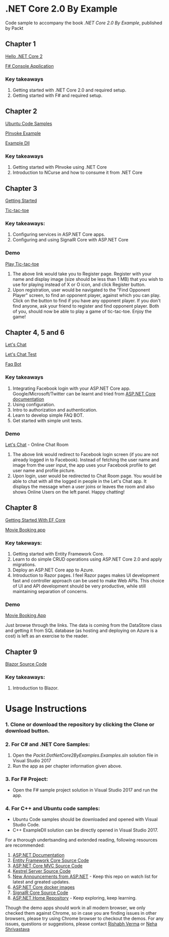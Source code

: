 # .NET Core 2.0 By Example
Code sample to accompany the book *.NET Core 2.0 By Example*, published by Packt

## Chapter 1

[Hello .NET Core 2](https://github.com/packtpavanr/.NET-Core-2.0-By-Example/tree/master/HelloDotNetCore2)

[F# Console Application](https://github.com/packtpavanr/.NET-Core-2.0-By-Example/tree/master/FSharpGettingStarted)

### Key takeaways
1. Getting started with .NET Core 2.0 and required setup.
2. Getting started with F# and required setup.

## Chapter 2

[Ubuntu Code Samples](https://github.com/packtpavanr/.NET-Core-2.0-By-Example/tree/master/Ubuntu%20Code%20Samples)

[PInvoke Example](https://github.com/packtpavanr/.NET-Core-2.0-By-Example/tree/master/DllImport)

[Example Dll](https://github.com/packtpavanr/.NET-Core-2.0-By-Example/tree/master/ExampleDLL)

### Key takeaways
1. Getting started with PInvoke using .NET Core
2. Introduction to NCurse and how to consume it from .NET Core

## Chapter 3
[Getting Started](https://github.com/packtpavanr/.NET-Core-2.0-By-Example/tree/master/GettingStarted)

[Tic-tac-toe](https://github.com/packtpavanr/.NET-Core-2.0-By-Example/tree/master/TicTacToeGame)

### Key takeaways:
1. Configuring services in ASP.NET Core apps.
2. Configuring and using SignalR Core with ASP.NET Core

### Demo
[Play Tic-tac-toe](http://testdecompression.azurewebsites.net/)
1. The above link would take you to Register page. Register with your name and display image (size should be less than 1 MB) that you wish to use for playing instead of X or O icon, and click Register button.
2. Upon registration, user would be navigated to the "Find Opponent Player" screen, to find an opponent player, against which you can play. Click on the button to find if you have any opponent player. If you don't find anyone, ask your friend to register and find opponent player. Both of you, should now be able to play a game of tic-tac-toe. Enjoy the game!
               
## Chapter 4, 5 and 6
[Let's Chat](https://github.com/packtpavanr/.NET-Core-2.0-By-Example/tree/master/LetsChat)                        

[Let's Chat Test](https://github.com/packtpavanr/.NET-Core-2.0-By-Example/tree/master/LetsChatTest)

[Faq Bot](https://github.com/packtpavanr/.NET-Core-2.0-By-Example/tree/master/FaqBot)

### Key takeaways
1. Integrating Facebook login with your ASP.NET Core app. Google/Microsoft/Twitter can be learnt and tried from [ASP.NET Core documentation](https://docs.microsoft.com/en-us/aspnet/core/security/authentication/social/)
2. Using configuration.
3. Intro to authorization and authentication.
4. Learn to develop simple FAQ BOT.
5. Get started with simple unit tests.

### Demo
[Let's Chat](https://packtletschat.azurewebsites.net) - Online Chat Room
1. The above link would redirect to Facebook login screen (if you are not already logged in to Facebook). Instead of fetching the user name and image from the user input, the app uses your Facebook profile to get user name and profile picture.
2. Upon login, user would be redirected to Chat Room page. You would be able to chat with all the logged in people in the Let's Chat app.
It displays the message when a user joins or leaves the room and also shows Online Users on the left panel. Happy chatting!

## Chapter 8
[Getting Started With EF Core](https://github.com/packtpavanr/.NET-Core-2.0-By-Example/tree/master/GettingStartedWithEFCore)

[Movie Booking app](https://github.com/packtpavanr/.NET-Core-2.0-By-Example/tree/master/MovieBooking)

### Key takeways:
1. Getting started with Entity Framework Core.
2. Learn to do simple CRUD operations using ASP.NET Core 2.0 and apply migrations.
3. Deploy an ASP.NET Core app to Azure.
4. Introduction to Razor pages. I feel Razor pages makes UI development fast and controller approach can be used to make Web APIs. This choice of UI and API development should be very productive, while still maintaining separation of concerns.

### Demo
[Movie Booking App](http://packtmoviebookingapp.azurewebsites.net/)

Just browse through the links. The data is coming from the DataStore class and getting it from SQL database (as hosting and deploying on Azure is a cost) is left as an exercise to the reader.

## Chapter 9
[Blazor Source Code](https://github.com/aspnet/Blazor)

### Key takeaways:
1. Introduction to Blazor.
           
# Usage Instructions
### 1. Clone or download the repository by clicking the Clone or download button.
### 2. For C# and .NET Core Samples:
1. Open the *Packt.DotNetCore2ByExamples.Examples.sln* solution file in Visual Studio 2017
2. Run the app as per chapter information given above.
### 3. For F# Project:
* Open the F# sample project solution in Visual Studio 2017 and run the app.
### 4. For C++ and Ubuntu code samples:
* Ubuntu Code samples should be downloaded and opened with Visual Studio Code.
* C++ ExampleDll solution can be directly opened in Visual Studio 2017.

For a thorough undertsanding and extended reading, following resources are recommended:
1. [ASP.NET Documentation](https://docs.microsoft.com/en-us/aspnet/)
2. [Entity Framework Core Source Code](https://github.com/aspnet/EntityFrameworkCore)
3. [ASP.NET Core MVC Source Code](https://github.com/aspnet/Mvc)
4. [Kestrel Server Source Code](https://github.com/aspnet/KestrelHttpServer)
5. [New Announcements from ASP.NET](https://github.com/aspnet/Announcements) - Keep this repo on watch list for latest and greated updates.
6. [ASP.NET Core docker images](https://github.com/aspnet/aspnet-docker)
7. [SignalR Core Source Code](https://github.com/aspnet/SignalR)
8. [ASP.NET Home Repository](https://github.com/aspnet) - Keep exploring, keep learning.

Though the demo apps should work in all modern browser, we only checked them against Chrome, so in case you are finding issues in other browsers, please try using Chrome browser to checkout the demos.
For any issues, questions or suggestions, please contact [Rishabh Verma](mailto:rishabhv@live.com) or [Neha Shrivastava](mailto:shrivastavaneha18@gmail.com)
